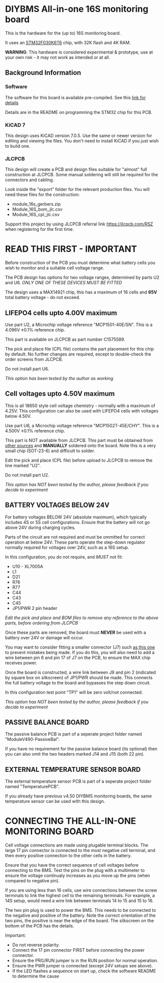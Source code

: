 # DIYBMS All-in-one 16S monitoring board

This is the hardware for the (up to) 16S monitoring board.

It uses an [STM32F030K6T6](https://www.st.com/en/microcontrollers-microprocessors/stm32f030k6.html) chip, with 32K flash and 4K RAM.

**WARNING**: This hardware is considered experimental & prototype, use at your own risk - it may not work as intended or at all.

## Background Information
### Software
The software for this board is available pre-compiled.  See this [link for details](https://github.com/stuartpittaway/diyBMSv4ESP32/tree/all-in-one/STM32All-In-One#readme)

Details are in the README on programming the STM32 chip for this PCB.

### KiCAD 7
This design uses KiCAD version 7.0.5.  Use the same or newer version for editing and viewing the files.  You don't need to install KiCAD if you just wish to build one.

### JLCPCB
This design will create a PCB and design files suitable for "almost" full construction at JLCPCB.  Some manual soldering will still be required for the connectors and cabling.

Look inside the "export" folder for the relevant production files.  You will need these files for the construction:

* module_16s_gerbers.zip
* Module_16S_bom_jlc.csv
* Module_16S_cpl_jlc.csv

Support this project by using JLCPCB referral link
https://jlcpcb.com/RSZ
when registering for the first time.

# READ THIS FIRST - IMPORTANT

Before construction of the PCB you must determine what battery cells you wish to monitor and a suitable cell voltage range.

The PCB design has options for two voltage ranges, determined by parts U2 and U6.  *ONLY ONE OF THESE DEVICES MUST BE FITTED*

The design uses a MAX14921 chip, this has a maximum of 16 cells and **65V** total battery voltage - do not exceed.

## LIFEPO4 cells upto 4.00V maximum

Use part U2, a Microchip voltage reference "MCP1501-40E/SN".  This is a 4.096V ±0.1% reference chip.

This part is available on JLCPCB as part number C1575589.

The pick and place file (CPL file) contains the part placement for this chip by default.  No further changes are required, except to double-check the order screens from JLCPCB.

Do not install part U6.

*This option has been tested by the author as working*

## Cell voltages upto 4.50V maximum

This is all 18650 style cell voltage chemistry - normally with a maximum of 4.25V.  This configuration can also be used with LIFEPO4 cells with voltages below 4.50V.

Use part U6, a Microchip voltage reference "MCP1502T-45E/CHY".   This is a 4.500V ±0.1% reference chip.

This part is NOT available from JLCPCB.  This part must be obtained from [other sources](https://www.digikey.co.uk/en/products/detail/microchip-technology/MCP1502T-45E-CHY/16549208) and **MANUALLY** soldered onto the board.  Note this is a very small chip (SOT-23-6) and difficult to solder.

Edit the pick and place (CPL file) before upload to JLCPCB to remove the line marked "U2".

Do not install part U2.

*This option has NOT been tested by the author, please feedback if you decide to experiment*

## BATTERY VOLTAGES BELOW 24V

For battery voltages BELOW 24V (absolute maximum), which typically includes 4S or 5S cell configurations.  Ensure that the battery will not go above 24V during charging cycles.

Parts of the circuit are not required and must be ommitted for correct operation at below 24V.  These parts operate the step-down regulator normally required for voltages over 24V, such as a 16S setup.  

In this configuration, you do not require, and *MUST* not fit:

* U10 - XL7005A
* L1
* D21
* R76
* R77
* C44
* C43
* C45
* JP1/PWR 2 pin header

*Edit the pick and place and BOM files to remove any reference to the above parts, before ordering from JLCPCB*

Once these parts are removed, the board must **NEVER** be used with a battery over 24V or damage will occur.

You may want to consider fitting a smaller connector (J7) such [as this one](https://www.lcsc.com/product-detail/Pluggable-System-Terminal-Block_Ningbo-Kangnex-Elec-WJ15EDGRC-3-81-6P_C7246.html) to prevent mistakes being made.  If you do this, you will also need to add a wire between pin 6 and pin 17 of J7 on the PCB, to ensure the MAX chip receives power.

Once the board is constructed, a wire link between J9 and pin 2  (indicated by square box on silkscreen) of JP1/PWR should be made.  This connects the full battery voltage to the board and bypasses the step down circuit.

In this configuration test point "TP1" will be zero volt/not connected.

*This option has NOT been tested by the author, please feedback if you decide to experiment*

## PASSIVE BALANCE BOARD

The passive balance PCB is part of a seperate project folder named "ModuleV490-PassiveBal".

If you have no requirement for the passive balance board (its optional) then you can also omit the two headers marked J14 and J15 (both 22 pin).

## EXTERNAL TEMPERATURE SENSOR BOARD

The external temperature sensor PCB is part of a seperate project folder named "TemperaturePCB".

If you already have previous v4.50 DIYBMS monitoring boards, the same temperature sensor can be used with this design.

# CONNECTING THE ALL-IN-ONE MONITORING BOARD

Cell voltage connections are made using plugable terminal blocks.  The large 17 pin connector is connected to the most negative cell terminal, and then every positive connection to the other cells in the battery.

Ensure that you have the correct sequence of cell voltages before connecting to the BMS.  Test the pins on the plug with a multimeter to ensure the voltage continualy increases as you move up the pins (when compared to negative pin).

If you are using less than 16 cells, use wire connections between the screw terminals to link the highest cell to the remaining terminals.  For example, a 14S setup, would need a wire link between terminals 14 to 15 and 15 to 16.

The two pin plug is used to power the BMS.  This needs to be connected to the negative and positive of the battery.  Note the correct orientation of the two pins, the positive is near the edge of the board.  The silkscreen on the bottom of the PCB has the details.

Important:
* Do not reverse polarity.
* Connect the 17 pin connector FIRST before connecting the power connector.
* Ensure the PRG/RUN jumper is in the RUN position for normal operation.
* Ensure the PWR jumper is connected (except 24V setups see above).
* If the LED flashes a sequence on start up, check the software README to determine the cause


